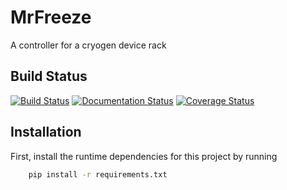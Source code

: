 # MrFreeze
A controller for a cryogen device rack

## Build Status
[![Build Status](https://travis-ci.org/MichalKononenko/MrFreeze.svg?branch=master)](https://travis-ci.org/MichalKononenko/MrFreeze)
[![Documentation Status](https://readthedocs.org/projects/mrfreeze/badge/?version=latest)](http://mrfreeze.readthedocs.io/en/latest/?badge=latest)
[![Coverage Status](https://coveralls.io/repos/github/MichalKononenko/MrFreeze/badge.svg?branch=master)](https://coveralls.io/github/MichalKononenko/MrFreeze?branch=master)

## Installation
First, install the runtime dependencies for this project by running

```bash
    pip install -r requirements.txt
```
